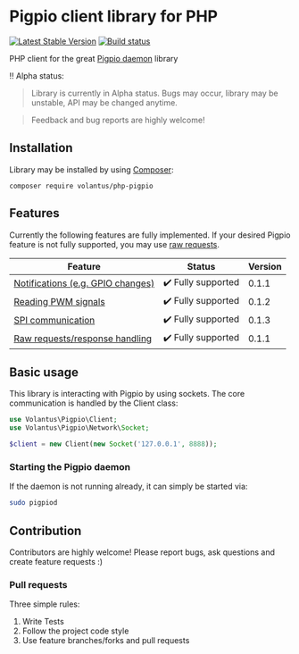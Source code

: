 # Pigpio client library for PHP
[![Latest Stable Version](https://img.shields.io/packagist/v/volantus/php-pigpio.svg)](https://packagist.org/packages/volantus/php-pigpio)
[![Build status](https://api.travis-ci.org/Volantus/php-pigpio.svg?branch=master)](https://travis-ci.org/Volantus/php-pigpio)

PHP client for the great [Pigpio daemon](http://abyz.me.uk/rpi/pigpio/pigpiod.html) library

:bangbang: Alpha status:

> Library is currently in Alpha status. Bugs may occur, library may be unstable, API may be changed anytime.

> Feedback and bug reports are highly welcome!

## Installation
Library may be installed by using [Composer](https://getcomposer.org/):
```
composer require volantus/php-pigpio
```

## Features
Currently the following features are fully implemented.
If your desired Pigpio feature is not fully supported, you may use [raw requests](https://github.com/Volantus/php-pigpio/blob/master/docs/raw-requests.md).

| Feature                                                                                                       | Status                             | Version    |
|---------------------------------------------------------------------------------------------------------------|------------------------------------|------------|
| [Notifications (e.g. GPIO changes)](https://github.com/Volantus/php-pigpio/blob/master/docs/notifications.md) | :heavy_check_mark: Fully supported | 0.1.1      |
| [Reading PWM signals](https://github.com/Volantus/php-pigpio/blob/master/docs/reading-pwm-signals.md)         | :heavy_check_mark: Fully supported | 0.1.2      |
| [SPI communication](https://github.com/Volantus/php-pigpio/blob/master/docs/spi-communication.md)             | :heavy_check_mark: Fully supported | 0.1.3 |
| [Raw requests/response handling](https://github.com/Volantus/php-pigpio/blob/master/docs/raw-requests.md)     | :heavy_check_mark: Fully supported | 0.1.1      |
## Basic usage
This library is interacting with Pigpio by using sockets. The core communication is handled by the Client class:
```php
use Volantus\Pigpio\Client;
use Volantus\Pigpio\Network\Socket;

$client = new Client(new Socket('127.0.0.1', 8888));
```
### Starting the Pigpio daemon
If the daemon is not running already, it can simply be started via:
```bash
sudo pigpiod
```

## Contribution
Contributors are highly welcome!
Please report bugs, ask questions and create feature requests :)

### Pull requests
Three simple rules:
1. Write Tests
2. Follow the project code style
3. Use feature branches/forks and pull requests